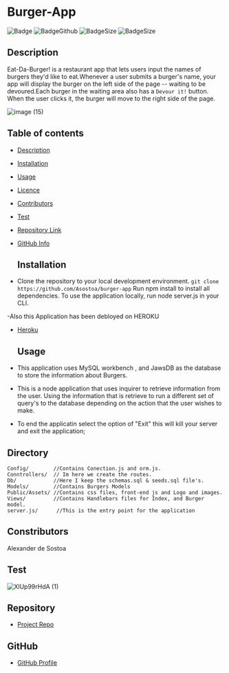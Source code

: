 # Burger-App

![Badge](https://img.shields.io/github/license/Asostoa/burger-app)
![BadgeGithub](https://img.shields.io/github/followers/asostoa?style=social)
![BadgeSize](https://img.shields.io/github/repo-size/Asostoa/burger-app)
![BadgeSize](https://img.shields.io/github/v/release/Asostoa/burger-app)



## Description

Eat-Da-Burger! is a restaurant app that lets users input the names of burgers they'd like to eat.Whenever a user submits a burger's name, your app will display the burger on the left side of the page -- waiting to be devoured.Each burger in the waiting area also has a `Devour it!` button. When the user clicks it, the burger will move to the right side of the page.

![image (15)](https://user-images.githubusercontent.com/65316520/94836553-1a60ab80-03e1-11eb-847e-ef12673c541b.png)

## Table of contents

- [Description](#Description)
- [Installation](#Installation)
- [Usage](#Usage)
- [Licence](#License)
- [Contributors](#Contributors)
- [Test](#Test)
- [Repository Link](#Repository)
- [GitHub Info](#GitHub)

  ## Installation
- Clone the repository to your local development environment.
```git clone https://github.com/Asostoa/burger-app```
 Run npm install to install all dependencies. To use the application locally, run node server.js in your CLI.

-Also this Application has been debloyed on HEROKU
- [Heroku](https://whispering-taiga-34406.herokuapp.com)

  ## Usage

- This application uses MySQL workbench , and JawsDB as the database to store the information about Burgers.
- This is a node application that uses inquirer to retrieve information from the user. Using the information that is retrieve to run a different set of query's to the database depending on the action that the user wishes to make.
- To end the applicatin select the option of "Exit" this will kill your server and exit the application;


 ## Directory 
 ```
Config/        //Contains Conection.js and orm.js.
Conntrollers/  // Im here we create the routes.
Db/            //Here I keep the schemas.sql & seeds.sql file's.
Models/        //Contains Burgers Models
Public/Assets/ //Contains css files, front-end js and Logo and images.
Views/         //Contains Handlebars files for Index, and Burger model. 
server.js/      //This is the entry point for the application

 ```
  ## Constributors

 Alexander de Sostoa

  ## Test

![XlUp99rHdA (1)](https://user-images.githubusercontent.com/65316520/94834457-678f4e00-03de-11eb-8fda-05d815d98879.gif)

## Repository
- [Project Repo](https://github.com/Asostoa/burger-app)
## GitHub 
- [GitHub Profile](https://github.com/Asostoa)

<!-- https://whispering-taiga-34406.herokuapp.com/  -->
